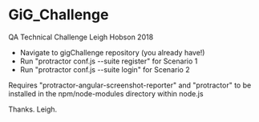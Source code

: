 # GiG_Challenge
QA Technical Challenge
Leigh Hobson 2018

- Navigate to gigChallenge repository (you already have!)
- Run "protractor conf.js --suite register" for Scenario 1
- Run "protractor conf.js --suite login" for Scenario 2

Requires "protractor-angular-screenshot-reporter" and "protractor" to be installed in the npm/node-modules directory within node.js

Thanks.
Leigh.

